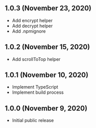 ## 1.0.3 (November 23, 2020)

- Add encrypt helper
- Add decrypt helper
- Add .npmignore

## 1.0.2 (November 15, 2020)

- Add scrollToTop helper

## 1.0.1 (November 10, 2020)

- Implement TypeScript
- Implement build process

## 1.0.0 (November 9, 2020)

- Initial public release
